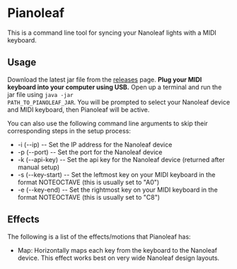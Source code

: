 # Pianoleaf
This is a command line tool for syncing your Nanoleaf lights with a MIDI keyboard.

## Usage
Download the latest jar file from the [releases](https://github.com/rowak/pianoleaf/releases) page. **Plug your MIDI keyboard into your computer using USB.** Open up a terminal and run the jar file using <code>java -jar PATH\_TO\_PIANOLEAF\_JAR</code>. You will be prompted to select your Nanoleaf device and MIDI keyboard, then Pianoleaf will be active.

You can also use the following command line arguments to skip their corresponding steps in the setup process:
- -i (--ip)  --  Set the IP address for the Nanoleaf device
- -p (--port)  --  Set the port for the Nanoleaf device
- -k (--api-key)  --  Set the api key for the Nanoleaf device (returned after manual setup)
- -s (--key-start)  --  Set the leftmost key on your MIDI keyboard in the format NOTEOCTAVE (this is usually set to "A0")
- -e (--key-end)  -- Set the rightmost key on your MIDI keyboard in the format NOTEOCTAVE (this is usually set to "C8")

## Effects
The following is a list of the effects/motions that Pianoleaf has:
- Map: Horizontally maps each key from the keyboard to the Nanoleaf device. This effect works best on very wide Nanoleaf design layouts.
